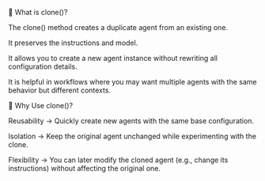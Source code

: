 🧩 What is clone()?

The clone() method creates a duplicate agent from an existing one.

It preserves the instructions and model.

It allows you to create a new agent instance without rewriting all configuration details.

It is helpful in workflows where you may want multiple agents with the same behavior but different contexts.

🎯 Why Use clone()?

Reusability → Quickly create new agents with the same base configuration.

Isolation → Keep the original agent unchanged while experimenting with the clone.

Flexibility → You can later modify the cloned agent (e.g., change its instructions) without affecting the original one.

